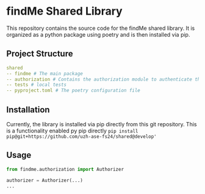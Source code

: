 # findMe Shared Library

This repository contains the source code for the findMe shared library. It is organized as a python package using poetry
and is then installed via pip.

## Project Structure

```yaml
shared
-- findme # The main package
-- authorization # Contains the authorization module to authenticate the findme API
-- tests # local tests
-- pyproject.toml # The poetry configuration file
```

## Installation

Currently, the library is installed via pip directly from this git repository. This is a functionality enabled py pip
directly `pip install pip@git+https://github.com/uzh-ase-fs24/shared@develop'`

## Usage

```python
from findme.authorization import Authorizer

authorizer = Authorizer(...)
...
```